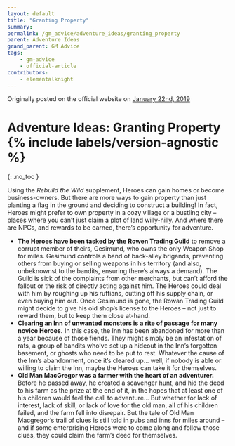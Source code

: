 ```yaml
---
layout: default
title: "Granting Property"
summary:
permalink: /gm_advice/adventure_ideas/granting_property
parent: Adventure Ideas
grand_parent: GM Advice
tags:
    - gm-advice
    - official-article
contributors:
    - elementalknight
---
```


Originally posted on the official website on [January 22nd, 2019](https://reclaimthewild.net/index.php/2019/01/22/post-idea-granting-property/)

# Adventure Ideas: Granting Property {% include labels/version-agnostic %}
{: .no_toc }

Using the *Rebuild the Wild* supplement, Heroes can gain homes or become business-owners. But there are more ways to gain property than just planting a flag in the ground and deciding to construct a building! In fact, Heroes might prefer to own property in a cozy village or a bustling city – places where you can’t just claim a plot of land willy-nilly. And where there are NPCs, and rewards to be earned, there’s opportunity for adventure.

* **The Heroes have been tasked by the Rowen Trading Guild** to remove a corrupt member of theirs, Gesimund, who owns the only Weapon Shop for miles. Gesimund controls a band of back-alley brigands, preventing others from buying or selling weapons in his territory (and also, unbeknownst to the bandits, ensuring there’s always a demand). The Guild is sick of the complaints from other merchants, but can’t afford the fallout or the risk of directly acting against him. The Heroes could deal with him by roughing up his ruffians, cutting off his supply chain, or even buying him out. Once Gesimund is gone, the Rowan Trading Guild might decide to give his old shop’s license to the Heroes – not just to reward them, but to keep them close at-hand.
* **Clearing an Inn of unwanted monsters is a rite of passage for many novice Heroes.** In this case, the Inn has been abandoned for more than a year because of those fiends. They might simply be an infestation of rats, a group of bandits who’ve set up a hideout in the Inn’s forgotten basement, or ghosts who need to be put to rest. Whatever the cause of the Inn’s abandonment, once it’s cleared up… well, if nobody is able or willing to claim the Inn, maybe the Heroes can take it for themselves.
* **Old Man MacGregor was a farmer with the heart of an adventurer.** Before he passed away, he created a scavenger hunt, and hid the deed to his farm as the prize at the end of it, in the hopes that at least one of his children would feel the call to adventure… But whether for lack of interest, lack of skill, or lack of love for the old man, all of his children failed, and the farm fell into disrepair. But the tale of Old Man Macgregor’s trail of clues is still told in pubs and inns for miles around – and if some enterprising Heroes were to come along and follow those clues, they could claim the farm’s deed for themselves.